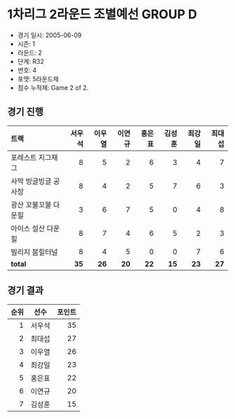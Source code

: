 # 1차리그 2라운드 조별예선 GROUP D

- 경기 일시: 2005-06-09
- 시즌: 1
- 라운드: 2
- 단계: R32
- 번호: 4
- 포맷: 5라운드제
- 점수 누적제: Game 2 of 2.





## 경기 진행

| 트랙 | 서우석 | 이우열 | 이연규 | 홍은표 | 김성훈 | 최강일 | 최대섭 |
|:---|---:|---:|---:|---:|---:|---:|---:|
| 포레스트 지그재그 | 8 | 5 | 2 | 6 | 3 | 4 | 7 |
| 사막 빙글빙글 공사장 | 8 | 4 | 2 | 5 | 7 | 6 | 3 |
| 광산 꼬불꼬불 다운힐 | 3 | 6 | 7 | 5 | 0 | 4 | 8 |
| 아이스 설산 다운힐 | 8 | 7 | 4 | 6 | 5 | 2 | 3 |
| 빌리지 붐힐터널 | 8 | 4 | 5 | 0 | 0 | 7 | 6 |
| __total__ | __35__ | __26__ | __20__ | __22__ | __15__ | __23__ | __27__ |




## 경기 결과

| 순위 | 선수 | 포인트 |
|---:|:---:|---:|
| 1 | 서우석 | 35 |
| 2 | 최대섭 | 27 |
| 3 | 이우열 | 26 |
| 4 | 최강일 | 23 |
| 5 | 홍은표 | 22 |
| 6 | 이연규 | 20 |
| 7 | 김성훈 | 15 |


